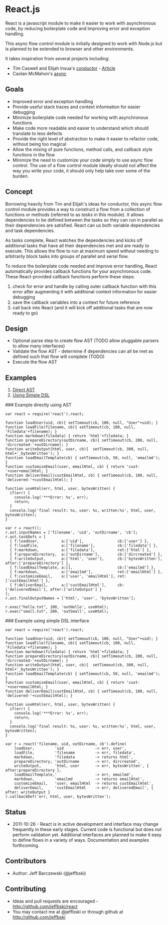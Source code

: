 # React.js

React is a javascript module to make it easier to work with asynchronous code, 
by reducing boilerplate code and improving error and exception handling.

This async flow control module is initially designed to work with Node.js but 
is planned to be extended to browser and other environments.

It takes inspiration from several projects including: 

 - Tim Caswell and Elijah Insua's [conductor](https://github.com/creationix/conductor) - [Article](http://howtonode.org/step-of-conductor)
 - Caolan McMahon's [async](https://github.com/caolan/async)

## Goals

 - Improved error and exception handling
 - Provide useful stack traces and context information for easier debugging
 - Minimize boilerplate code needed for working with asynchronous functions
 - Make code more readable and easier to understand which should translate to less defects
 - Provide the right level of abstraction to make it easier to refactor code, without being too magical
 - Allow the mixing of pure functions, method calls, and callback style functions in the flow
 - Minimize the need to customize your code simply to use async flow control. The use of a flow control module ideally should not affect the way you write your code, it should only help take over some of the burden.

## Concept

Borrowing heavily from Tim and Elijah's ideas for conductor, this async flow control module provides a way to construct a flow from a collection of functions or methods (referred to as _tasks_ in this module). It allows dependencies to be defined between the tasks so they can run in parallel as their dependencies are satisfied. React can us both variable dependencies and task dependencies. 

As tasks complete, React watches the dependencies and kicks off additional tasks that have all their dependencies met and are ready to execute. This allows the flow to run at maximum speed without needing to arbitrarily block tasks into groups of parallel and serial flow.

To reduce the boilerplate code needed and improve error handling, React automatically provides callback functions for your asynchronous code. These React-provided callback functions perform these steps:

 1. check for error and handle by calling outer callback function with this error after augmenting it with additional context information for easier debugging
 2. save the callback variables into a context for future reference
 3. call back into React (and it will kick off additional tasks that are now ready to go)

## Design

 - Optional parse step to create flow AST (TODO allow pluggable parsers to allow many interfaces)
 - Validate the flow AST - determine if dependencies can all be met as defined such that flow will complete (TODO)
 - Execute the flow AST

## Examples

 1. [Direct AST](#directAST)
 2. [Using Simple DSL](#simpleDSL)

<a name="directAST"/>
### Example directly using AST

    var react = require('react').react;

    function loadUser(uid, cb){ setTimeout(cb, 100, null, "User"+uid); }
    function loadFile(filename, cb){ setTimeout(cb, 100, null, 'Filedata'+filename); }
    function markdown(filedata) { return 'html'+filedata; }
    function prepareDirectory(outDirname, cb){ setTimeout(cb, 200, null, 'dircreated-'+outDirname); }
    function writeOutput(html, user, cb){  setTimeout(cb, 300, null, html+'_bytesWritten'); }
    function loadEmailTemplate(cb) { setTimeout(cb, 50, null, 'emailmd'); }
    function customizeEmail(user, emailHtml, cb) { return 'cust-'+user+emailHtml; }
    function deliverEmail(custEmailHtml, cb) { setTimeout(cb, 100, null, 'delivered-'+custEmailHtml); }

    function useHtml(err, html, user, bytesWritten) {
      if(err) {
        console.log('***Error: %s', err);
        return;
      }
      console.log('final result: %s, user: %s, written:%s', html, user, bytesWritten);     
    }

    var r = react();
    r.ast.inputNames = ['filename', 'uid', 'outDirname', 'cb'];
    r.ast.taskDefs = [
      { f:loadUser,          a:['uid'],               cb:['user'] },
      { f:loadFile,          a:['filename'],          cb:['filedata'] },
      { f:markdown,          a:['filedata'],          ret:['html'] },
      { f:prepareDirectory,  a:['outDirname'],        cb:['dircreated'] },
      { f:writeOutput,       a:['html', 'user'],      cb:['bytesWritten'],   after:['prepareDirectory'] },
      { f:loadEmailTemplate, a:[],                    cb:['emailmd'] },
      { f:markdown,          a:['emailmd'],           ret:['emailHtml'] },
      { f:customizeEmail,    a:['user', 'emailHtml'], ret:['custEmailHtml'] },
      { f:deliverEmail,      a:['custEmailHtml'],     cb:['deliveredEmail'], after:['writeOutput'] }
    ];
    r.ast.finalOutputNames = ['html', 'user', 'bytesWritten'];

    r.exec("hello.txt", 100, 'outHello', useHtml);
    r.exec("small.txt", 200, 'outSmall', useHtml);

<a name="simpleDSL"/>
### Example using simple DSL interface

    var react = require('react').react;

    function loadUser(uid, cb){ setTimeout(cb, 100, null, "User"+uid); }
    function loadFile(filename, cb){ setTimeout(cb, 100, null, 'Filedata'+filename); }
    function markdown(filedata) { return 'html'+filedata; }
    function prepareDirectory(outDirname, cb){ setTimeout(cb, 200, null, 'dircreated-'+outDirname); }
    function writeOutput(html, user, cb){  setTimeout(cb, 300, null, html+'_bytesWritten'); }
    function loadEmailTemplate(cb) { setTimeout(cb, 50, null, 'emailmd'); }
    function customizeEmail(user, emailHtml, cb) { return 'cust-'+user+emailHtml; }
    function deliverEmail(custEmailHtml, cb) { setTimeout(cb, 100, null, 'delivered-'+custEmailHtml); }

    function useHtml(err, html, user, bytesWritten) {
      if(err) {
        console.log('***Error: %s', err);
        return;
      }
      console.log('final result: %s, user: %s, written:%s', html, user, bytesWritten);     
    }

    var r = react('filename, uid, outDirname, cb').define(
        loadUser,         'uid              -> err, user',
        loadFile,         'filename         -> err, filedata',
        markdown,         'filedata         -> returns html',
        prepareDirectory, 'outDirname       -> err, dircreated', 
        writeOutput,      'html, user       -> err, bytesWritten', { after:prepareDirectory },
        loadEmailTemplate,'                 -> err, emailmd',
        markdown,         'emailmd          -> returns emailHtml',
        customizeEmail,   'user, emailHtml  -> returns custEmailHtml',
        deliverEmail,     'custEmailHtml    -> err, deliveredEmail', { after: writeOutput }
    ).callbackDef('err, html, user, bytesWritten');

## Status

 - 2011-10-26 - React is in active development and interface may change frequently in these early stages. Current code is functional but does not perform validation yet.  Additional interfaces are planned to make it easy to define flows in a variety of ways. Documentation and examples forthcoming.

## Contributors

 - Author: Jeff Barczewski (@jeffbski)

## Contributing

 - Ideas and pull requests are encouraged  - http://github.com/jeffbski/react
 - You may contact me at @jeffbski or through github at http://github.com/jeffbski